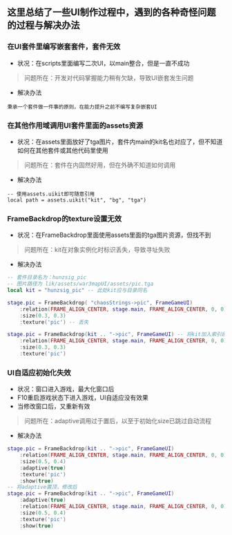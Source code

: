 ## 这里总结了一些UI制作过程中，遇到的各种奇怪问题的过程与解决办法

### 在UI套件里编写嵌套套件，套件无效

* 状况：在scripts里面编写二次UI，以main整合，但是一直不成功

> 问题所在：开发对代码掌握能力稍有欠缺，导致UI嵌套发生问题

* 解决办法

```
秉承一个套件做一件事的原则，在能力提升之前不编写复杂嵌套UI
```

### 在其他作用域调用UI套件里面的assets资源

* 状况：在assets里面放好了tga图片，套件内main的kit名也对应了，但不知道如何在其他套件或其他代码里使用

> 问题所在：套件在内固然好用，但在外确不知道如何调用

* 解决办法

```
-- 使用assets.uikit即可随意引用
local path = assets.uikit("kit", "bg", "tga")
```

### FrameBackdrop的texture设置无效

* 状况：在FrameBackdrop里面使用assets里面的tga图片资源，但找不到

> 问题所在：kit在对象实例化时标识丢失，导致寻址失败

* 解决办法

```lua
-- 套件目录名为：hunzsig_pic
-- 图片路径为 lik/assets/war3mapUI/assets/pic.tga
local kit = "hunzsig_pic" -- 此处kit应与目录同名

stage.pic = FrameBackdrop( "chaosStrings->pic", FrameGameUI)
    :relation(FRAME_ALIGN_CENTER, stage.main, FRAME_ALIGN_CENTER, 0, 0)
    :size(0.3, 0.3)
    :texture('pic') -- 丢失

stage.pic = FrameBackdrop(kit .. "->pic", FrameGameUI) -- 将kit加入索引段，并用->分割
    :relation(FRAME_ALIGN_CENTER, stage.main, FRAME_ALIGN_CENTER, 0, 0)
    :size(0.3, 0.3)
    :texture('pic')
```

### UI自适应初始化失效

* 状况：窗口进入游戏，最大化窗口后
* F10重启游戏状态下进入游戏，UI自适应没有效果
* 当修改窗口后，又重新有效

> 问题所在：adaptive调用过于置后，以至于初始化size已跳过自动流程

* 解决办法

```lua
stage.pic = FrameBackdrop(kit .. "->pic", FrameGameUI)
    :relation(FRAME_ALIGN_CENTER, stage.main, FRAME_ALIGN_CENTER, 0, 0)
    :size(0.5, 0.4)
    :adaptive(true)
    :texture('pic')
    :show(true)
-- 将adaptive置顶，修改后
stage.pic = FrameBackdrop(kit .. "->pic", FrameGameUI)
    :adaptive(true)
    :relation(FRAME_ALIGN_CENTER, stage.main, FRAME_ALIGN_CENTER, 0, 0)
    :size(0.5, 0.4)
    :texture('pic')
    :show(true)
```


